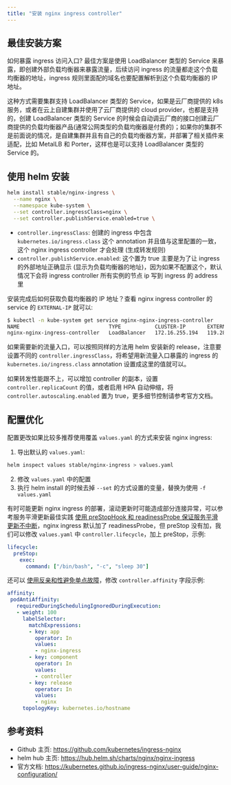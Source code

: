 ```yaml
---
title: "安装 nginx ingress controller"
---
```


## 最佳安装方案

如何暴露 ingress 访问入口? 最佳方案是使用 LoadBalancer 类型的 Service 来暴露，即创建外部负载均衡器来暴露流量，后续访问 ingress 的流量都走这个负载均衡器的地址，ingress 规则里面配的域名也要配置解析到这个负载均衡器的 IP 地址。

这种方式需要集群支持 LoadBalancer 类型的 Service，如果是云厂商提供的 k8s 服务，或者在云上自建集群并使用了云厂商提供的 cloud provider，也都是支持的，创建 LoadBalancer 类型的 Service 的时候会自动调云厂商的接口创建云厂商提供的负载均衡器产品(通常公网类型的负载均衡器是付费的)；如果你的集群不是前面说的情况，是自建集群并且有自己的负载均衡器方案，并部署了相关插件来适配，比如 MetalLB 和 Porter，这样也是可以支持 LoadBalancer 类型的 Service 的。

## 使用 helm 安装

``` bash
helm install stable/nginx-ingress \
  --name nginx \
  --namespace kube-system \
  --set controller.ingressClass=nginx \
  --set controller.publishService.enabled=true \
```

* `controller.ingressClass`: 创建的 ingress 中包含 `kubernetes.io/ingress.class` 这个 annotation 并且值与这里配置的一致，这个 nginx ingress controller 才会处理 (生成转发规则)
* `controller.publishService.enabled`: 这个置为 true 主要是为了让 ingress 的外部地址正确显示 (显示为负载均衡器的地址)，因为如果不配置这个，默认情况下会将 ingress controller 所有实例的节点 ip 写到 ingress 的 address 里

安装完成后如何获取负载均衡器的 IP 地址？查看 nginx ingress controller 的 service 的 `EXTERNAL-IP` 就可以:

``` bash
$ kubectl -n kube-system get service nginx-nginx-ingress-controller
NAME                             TYPE           CLUSTER-IP       EXTERNAL-IP      PORT(S)                      AGE
nginx-nginx-ingress-controller   LoadBalancer   172.16.255.194   119.28.123.174   80:32348/TCP,443:32704/TCP   10m
```

如果需要新的流量入口，可以按照同样的方法用 helm 安装新的 release，注意要设置不同的 `controller.ingressClass`，将希望用新流量入口暴露的 ingress 的 `kubernetes.io/ingress.class` annotation 设置成这里的值就可以。

如果转发性能跟不上，可以增加 controller 的副本，设置 `controller.replicaCount` 的值，或者启用 HPA 自动伸缩，将 `controller.autoscaling.enabled` 置为 true，更多细节控制请参考官方文档。

## 配置优化

配置更改如果比较多推荐使用覆盖 `values.yaml` 的方式来安装 nginx ingress:

1. 导出默认的 `values.yaml`:
  ``` bash
  helm inspect values stable/nginx-ingress > values.yaml
  ```
2. 修改 `values.yaml` 中的配置
3. 执行 helm install 的时候去掉 `--set` 的方式设置的变量，替换为使用 `-f values.yaml`

有时可能更新 nginx ingress 的部署，滚动更新时可能造成部分连接异常，可以参考服务平滑更新最佳实践 [使用 preStopHook 和 readinessProbe 保证服务平滑更新不中断](/best-practice/high-availability-deployment-of-applications.md#smooth-update-using-prestophook-and-readinessprobe)，nginx ingress 默认加了 readinessProbe，但 preStop 没有加，我们可以修改 `values.yaml` 中 `controller.lifecycle`，加上 preStop，示例:

``` yaml
lifecycle:
  preStop:
    exec:
      command: ["/bin/bash", "-c", "sleep 30"]
```

还可以 [使用反亲和性避免单点故障](/best-practice/high-availability-deployment-of-applications.md#use-antiaffinity-to-avoid-single-points-of-failure)，修改 `controller.affinity` 字段示例:

``` yaml
affinity:
 podAntiAffinity:
   requiredDuringSchedulingIgnoredDuringExecution:
   - weight: 100
     labelSelector:
       matchExpressions:
       - key: app
         operator: In
         values:
         - nginx-ingress
       - key: component
         operator: In
         values:
         - controller
       - key: release
         operator: In
         values:
         - nginx
     topologyKey: kubernetes.io/hostname
```

## 参考资料

* Github 主页: https://github.com/kubernetes/ingress-nginx
* helm hub 主页: https://hub.helm.sh/charts/nginx/nginx-ingress
* 官方文档: https://kubernetes.github.io/ingress-nginx/user-guide/nginx-configuration/
